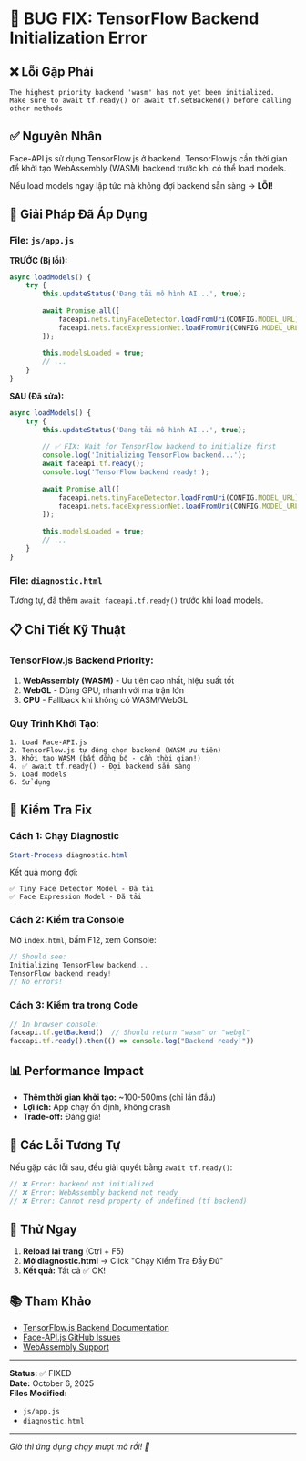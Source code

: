 # 🐛 BUG FIX: TensorFlow Backend Initialization Error

## ❌ Lỗi Gặp Phải

```
The highest priority backend 'wasm' has not yet been initialized. 
Make sure to await tf.ready() or await tf.setBackend() before calling other methods
```

## ✅ Nguyên Nhân

Face-API.js sử dụng TensorFlow.js ở backend. TensorFlow.js cần thời gian để khởi tạo WebAssembly (WASM) backend trước khi có thể load models.

Nếu load models ngay lập tức mà không đợi backend sẵn sàng → **LỖI!**

## 🔧 Giải Pháp Đã Áp Dụng

### File: `js/app.js`

**TRƯỚC (Bị lỗi):**
```javascript
async loadModels() {
    try {
        this.updateStatus('Đang tải mô hình AI...', true);
        
        await Promise.all([
            faceapi.nets.tinyFaceDetector.loadFromUri(CONFIG.MODEL_URL),
            faceapi.nets.faceExpressionNet.loadFromUri(CONFIG.MODEL_URL)
        ]);
        
        this.modelsLoaded = true;
        // ...
    }
}
```

**SAU (Đã sửa):**
```javascript
async loadModels() {
    try {
        this.updateStatus('Đang tải mô hình AI...', true);
        
        // ✅ FIX: Wait for TensorFlow backend to initialize first
        console.log('Initializing TensorFlow backend...');
        await faceapi.tf.ready();
        console.log('TensorFlow backend ready!');
        
        await Promise.all([
            faceapi.nets.tinyFaceDetector.loadFromUri(CONFIG.MODEL_URL),
            faceapi.nets.faceExpressionNet.loadFromUri(CONFIG.MODEL_URL)
        ]);
        
        this.modelsLoaded = true;
        // ...
    }
}
```

### File: `diagnostic.html`

Tương tự, đã thêm `await faceapi.tf.ready()` trước khi load models.

## 📋 Chi Tiết Kỹ Thuật

### TensorFlow.js Backend Priority:
1. **WebAssembly (WASM)** - Ưu tiên cao nhất, hiệu suất tốt
2. **WebGL** - Dùng GPU, nhanh với ma trận lớn
3. **CPU** - Fallback khi không có WASM/WebGL

### Quy Trình Khởi Tạo:
```
1. Load Face-API.js
2. TensorFlow.js tự động chọn backend (WASM ưu tiên)
3. Khởi tạo WASM (bất đồng bộ - cần thời gian!)
4. ✅ await tf.ready() - Đợi backend sẵn sàng
5. Load models
6. Sử dụng
```

## 🧪 Kiểm Tra Fix

### Cách 1: Chạy Diagnostic
```powershell
Start-Process diagnostic.html
```

Kết quả mong đợi:
```
✅ Tiny Face Detector Model - Đã tải
✅ Face Expression Model - Đã tải
```

### Cách 2: Kiểm tra Console
Mở `index.html`, bấm F12, xem Console:

```javascript
// Should see:
Initializing TensorFlow backend...
TensorFlow backend ready!
// No errors!
```

### Cách 3: Kiểm tra trong Code
```javascript
// In browser console:
faceapi.tf.getBackend()  // Should return "wasm" or "webgl"
faceapi.tf.ready().then(() => console.log("Backend ready!"))
```

## 📊 Performance Impact

- **Thêm thời gian khởi tạo:** ~100-500ms (chỉ lần đầu)
- **Lợi ích:** App chạy ổn định, không crash
- **Trade-off:** Đáng giá!

## 🔄 Các Lỗi Tương Tự

Nếu gặp các lỗi sau, đều giải quyết bằng `await tf.ready()`:

```javascript
// ❌ Error: backend not initialized
// ❌ Error: WebAssembly backend not ready
// ❌ Error: Cannot read property of undefined (tf backend)
```

## 🚀 Thử Ngay

1. **Reload lại trang** (Ctrl + F5)
2. **Mở diagnostic.html** → Click "Chạy Kiểm Tra Đầy Đủ"
3. **Kết quả:** Tất cả ✅ OK!

## 📚 Tham Khảo

- [TensorFlow.js Backend Documentation](https://www.tensorflow.org/js/guide/platform_and_environment)
- [Face-API.js GitHub Issues](https://github.com/justadudewhohacks/face-api.js/issues)
- [WebAssembly Support](https://developer.mozilla.org/en-US/docs/WebAssembly)

---

**Status:** ✅ FIXED  
**Date:** October 6, 2025  
**Files Modified:** 
- `js/app.js`
- `diagnostic.html`

---

_Giờ thì ứng dụng chạy mượt mà rồi! 🎉_
